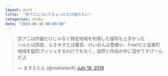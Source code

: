```yaml
---
layout: post
title:  "京アニについてちょっとだけ語りたい"
categories: otaku
date: "2019-08-16 00:00:00"
---
```


<blockquote class="twitter-tweet tw-align-center"><p lang="ja" dir="ltr">京アニは作画だけじゃなく特定地域を利用した描写も上手かった<br>ハルヒは西宮、らき☆すたは鷲宮、けいおんは豊郷小、Free!だと岩美町<br>地域を猛烈プッシュするわけでもなく、自然と作品の中に混ぜてすげーんだよ</p>&mdash; まきえたん (@makietanX) <a href="https://twitter.com/makietanX/status/1152178514906345472?ref_src=twsrc%5Etfw">July 19, 2019</a></blockquote> <script async src="https://platform.twitter.com/widgets.js" charset="utf-8"></script>
